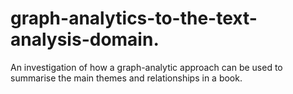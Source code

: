 # graph-analytics-to-the-text-analysis-domain.
An investigation of how a graph-analytic approach can be used to summarise the main themes and relationships in a book.
